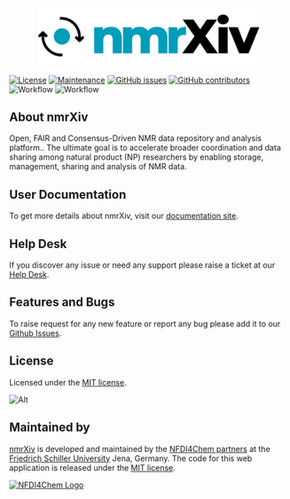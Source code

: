 <p align="center"><a href="https://dev.nmrxiv.org" target="_blank"><img src="/public/img/logo.svg" width="400"></a></p>

[![License](https://img.shields.io/badge/License-MIT%202.0-blue.svg)](https://opensource.org/licenses/MIT)
[![Maintenance](https://img.shields.io/badge/Maintained%3F-yes-blue.svg)](https://GitHub.com/NFDI4Chem/nmrxiv/graphs/commit-activity)
[![GitHub issues](https://img.shields.io/github/issues/NFDI4Chem/nmrxiv.svg)](https://GitHub.com/NFDI4Chem/nmrxiv/issues/)
[![GitHub contributors](https://img.shields.io/github/contributors/NFDI4Chem/nmrxiv.svg)](https://GitHub.com/NFDI4Chem/nmrxiv/graphs/contributors/)
![Workflow](https://github.com/NFDI4Chem/nmrxiv/actions/workflows/build.yml/badge.svg)
![Workflow](https://github.com/NFDI4Chem/nmrxiv/actions/workflows/release-please.yml/badge.svg)

## About nmrXiv

Open, FAIR and Consensus-Driven NMR data repository and analysis platform.. The ultimate goal is to accelerate broader coordination and data sharing among natural product (NP) researchers by enabling storage, management, sharing and analysis of NMR data.

## User Documentation

To get more details about nmrXiv, visit our [documentation site](https://docs.nmrxiv.org/).

## Help Desk

If you discover any issue or need any support please raise a ticket at our [Help Desk](https://helpdesk.nfdi4chem.de/).

## Features and Bugs

To raise request for any new feature or report any bug please add it to our [Github Issues](https://github.com/NFDI4Chem/nmrxiv/issues).

## License

Licensed under the [MIT license](https://opensource.org/licenses/MIT).

![Alt](https://repobeats.axiom.co/api/embed/5c87933e128e7f9b2a73abba45104de51b4c7b4c.svg "Repobeats analytics image")

## Maintained by
[nmrXiv](https://nmrxiv.org/) is developed and maintained by the [NFDI4Chem partners](https://www.nfdi4chem.de/) at the [Friedrich Schiller University](https://www.uni-jena.de/en/) Jena, Germany. 
The code for this web application is released under the [MIT license](https://opensource.org/licenses/MIT).


<p align="left"><a href="https://nfdi4chem.de/" target="_blank"><img src="https://www.nfdi4chem.de/wp-content/themes/wptheme/assets/img/logo.svg" width="50%" alt="NFDI4Chem Logo"></a></p>